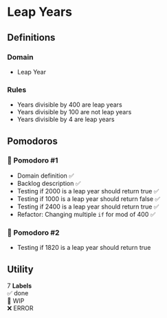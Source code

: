# Leap Years

## Definitions

### Domain

- Leap Year

### Rules

- Years divisible by 400 are leap years
- Years divisible by 100 are not leap years
- Years divisible by 4 are leap years

## Pomodoros

### 🍅 Pomodoro #1

- Domain definition ✅
- Backlog description ✅
- Testing if 2000 is a leap year should return true ✅
- Testing if 1000 is a leap year should return false ✅
- Testing if 2400 is a leap year should return true ✅
- Refactor: Changing multiple `if` for mod of 400 ✅

### 🍅 Pomodoro #2

- Testing if 1820 is a leap year should return true

## Utility

7
**Labels**  
✅ done  
🚧 WIP  
❌ ERROR
